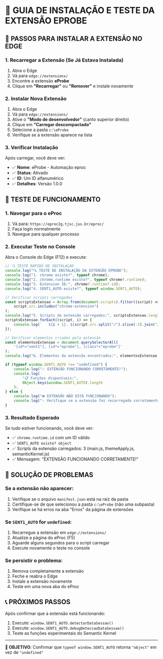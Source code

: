 # 🔧 GUIA DE INSTALAÇÃO E TESTE DA EXTENSÃO EPROBE

## 🚀 PASSOS PARA INSTALAR A EXTENSÃO NO EDGE

### 1. Recarregar a Extensão (Se Já Estava Instalada)

1. Abra o Edge
2. Vá para `edge://extensions/`
3. Encontre a extensão **eProbe**
4. Clique em **"Recarregar"** ou **"Remover"** e instale novamente

### 2. Instalar Nova Extensão

1. Abra o Edge
2. Vá para `edge://extensions/`
3. Ative o **"Modo de desenvolvedor"** (canto superior direito)
4. Clique em **"Carregar descompactado"**
5. Selecione a pasta `c:\eProbe`
6. Verifique se a extensão aparece na lista

### 3. Verificar Instalação

Após carregar, você deve ver:

-   ✅ **Nome**: eProbe - Automação eproc
-   ✅ **Status**: Ativado
-   ✅ **ID**: Um ID alfanumérico
-   ✅ **Detalhes**: Versão 1.0.0

## 🧪 TESTE DE FUNCIONAMENTO

### 1. Navegar para o eProc

1. Vá para: `https://eproc2g.tjsc.jus.br/eproc/`
2. Faça login normalmente
3. Navegue para qualquer processo

### 2. Executar Teste no Console

Abra o Console do Edge (F12) e execute:

```javascript
// 🔍 TESTE RÁPIDO DE INSTALAÇÃO
console.log("🔍 TESTE DE INSTALAÇÃO DA EXTENSÃO EPROBE");
console.log("1. chrome existe?", typeof chrome);
console.log("2. chrome.runtime existe?", typeof chrome?.runtime);
console.log("3. Extension ID:", chrome?.runtime?.id);
console.log("4. SENT1_AUTO existe?", typeof window.SENT1_AUTO);

// Verificar scripts carregados
const scriptsExtensao = Array.from(document.scripts).filter((script) =>
    script.src.includes("chrome-extension")
);
console.log("5. Scripts da extensão carregados:", scriptsExtensao.length);
scriptsExtensao.forEach((script, i) => {
    console.log(`   ${i + 1}. ${script.src.split("/").slice(-2).join("/")}`);
});

// Verificar elementos criados pela extensão
const elementosExtensao = document.querySelectorAll(
    '[id*="sent1"], [id*="eprobe"], [class*="eprobe"]'
);
console.log("6. Elementos da extensão encontrados:", elementosExtensao.length);

if (typeof window.SENT1_AUTO !== "undefined") {
    console.log("✅ EXTENSÃO FUNCIONANDO CORRETAMENTE!");
    console.log(
        "📋 Funções disponíveis:",
        Object.keys(window.SENT1_AUTO).length
    );
} else {
    console.log("❌ EXTENSÃO NÃO ESTÁ FUNCIONANDO");
    console.log("💡 Verifique se a extensão foi recarregada corretamente");
}
```

### 3. Resultado Esperado

Se tudo estiver funcionando, você deve ver:

-   ✅ `chrome.runtime.id` com um ID válido
-   ✅ `SENT1_AUTO existe? object`
-   ✅ Scripts da extensão carregados: 3 (main.js, themeApply.js, semanticKernel.js)
-   ✅ Mensagem: "EXTENSÃO FUNCIONANDO CORRETAMENTE!"

## 🚨 SOLUÇÃO DE PROBLEMAS

### Se a extensão não aparecer:

1. Verifique se o arquivo `manifest.json` está na raiz da pasta
2. Certifique-se de que selecionou a pasta `c:\eProbe` (não uma subpasta)
3. Verifique se há erros na aba "Erros" da página de extensões

### Se `SENT1_AUTO` for `undefined`:

1. Recarregue a extensão em `edge://extensions/`
2. Atualize a página do eProc (F5)
3. Aguarde alguns segundos para o script carregar
4. Execute novamente o teste no console

### Se persistir o problema:

1. Remova completamente a extensão
2. Feche e reabra o Edge
3. Instale a extensão novamente
4. Teste em uma nova aba do eProc

## 📞 PRÓXIMOS PASSOS

Após confirmar que a extensão está funcionando:

1. Execute: `window.SENT1_AUTO.detectarDataSessao()`
2. Execute: `window.SENT1_AUTO.debugDeteccaoDataSessao()`
3. Teste as funções experimentais do Semantic Kernel

---

**🎯 OBJETIVO**: Confirmar que `typeof window.SENT1_AUTO` retorna `"object"` em vez de `"undefined"`
